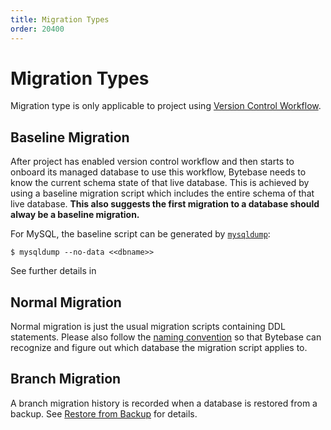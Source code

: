 ```yaml
---
title: Migration Types
order: 20400
---
```


# Migration Types

<hint-block type="info">
Migration type is only applicable to project using <a href="/docs/features/version-control">Version Control Workflow</a>.

</hint-block>

## Baseline Migration

After project has enabled version control workflow and then starts to onboard its managed database to use this workflow, Bytebase needs to know the current schema state of that live database. This is achieved by using a baseline migration script which includes the entire schema of that live database. **This also suggests the first migration to a database should alway be a baseline migration.**

For MySQL, the baseline script can be generated by [`mysqldump`](https://dev.mysql.com/doc/refman/8.0/en/mysqldump.html#option_mysqldump_no-data):

```
$ mysqldump --no-data <<dbname>>
```

See further details in

<doc-link-block url="/docs/use-bytebase/vcs-integration/create-the-first-baseline-migration" title="Create the first baseline migration"></doc-link-block>

## Normal Migration

Normal migration is just the usual migration scripts containing DDL statements. Please also follow the [naming convention](/docs/use-bytebase/vcs-integration/name-and-organize-schema-files) so that Bytebase can recognize and figure out which database the migration script applies to.

## Branch Migration

A branch migration history is recorded when a database is restored from a backup. See [Restore from Backup](/docs/use-bytebase/backup-restore-database/restore-from-backup#step-4-view-the-restored-database) for details.
